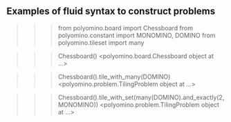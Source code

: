 ## Examples of fluid syntax to construct problems

>>> from polyomino.board import Chessboard
>>> from polyomino.constant import MONOMINO, DOMINO
>>> from polyomino.tileset import many

>>> Chessboard()
<polyomino.board.Chessboard object at ...>

>>> Chessboard().tile_with_many(DOMINO)
<polyomino.problem.TilingProblem object at ...>

>>> Chessboard().tile_with_set(many(DOMINO).and_exactly(2, MONOMINO))
<polyomino.problem.TilingProblem object at ...>
